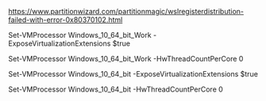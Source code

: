 https://www.partitionwizard.com/partitionmagic/wslregisterdistribution-failed-with-error-0x80370102.html

Set-VMProcessor Windows_10_64_bit_Work -ExposeVirtualizationExtensions $true

Set-VMProcessor Windows_10_64_bit_Work -HwThreadCountPerCore 0

Set-VMProcessor Windows_10_64_bit -ExposeVirtualizationExtensions $true

Set-VMProcessor Windows_10_64_bit -HwThreadCountPerCore 0
